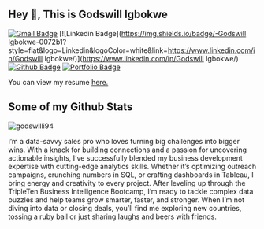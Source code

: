 ## Hey 👋, This is Godswill Igbokwe
[![Gmail Badge](https://img.shields.io/badge/-godswill.igbokwe@gmail.com-c14438?style=flat&logo=Gmail&logoColor=white&link=mailto:godswill.igbokwe@gmail.com)](mailto:godswill.igbokwe@gmail.com) 
[![Linkedin Badge](https://img.shields.io/badge/-Godswill Igbokwe-0072b1?style=flat&logo=Linkedin&logoColor=white&link=https://www.linkedin.com/in/Godswill Igbokwe/)](https://www.linkedin.com/in/Godswill Igbokwe/) [![Github Badge](https://img.shields.io/badge/-godswilli94-grey?style=flat&logo=github&logoColor=white&link=https://github.com/godswilli94/)](https://www.github.com/godswilli94/) [![Portfolio Badge](https://img.shields.io/badge/portfolio-web-blue?style=flat&link=godswill.igbokwe@gmail.com/)](godswill.igbokwe@gmail.com/) <p align='left'> You can view my resume <a href='https://docs.google.com/document/d/1ZG5huL9sTft4m5v4iL-qM_Los5S-Yprzjg2N3amaSsY/edit?tab=t.0 ' target=_blank><u>here</u>.</a></p>
## Some of my Github Stats
<p align=left> <img src=https://komarev.com/ghpvc/?username=godswilli94 alt=godswilli94 /> </p>

I’m a data-savvy sales pro who loves turning big challenges into bigger wins. With a knack for building connections and a passion for uncovering actionable insights, I’ve successfully blended my business development expertise with cutting-edge analytics skills. Whether it’s optimizing outreach campaigns, crunching numbers in SQL, or crafting dashboards in Tableau, I bring energy and creativity to every project. After leveling up through the TripleTen Business Intelligence Bootcamp, I’m ready to tackle complex data puzzles and help teams grow smarter, faster, and stronger. When I’m not diving into data or closing deals, you’ll find me exploring new countries, tossing a ruby ball or just sharing laughs and beers with friends. 
